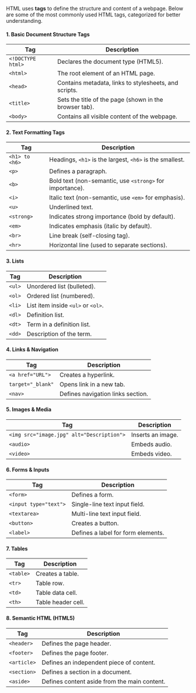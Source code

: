 HTML uses **tags** to define the structure and content of a webpage. Below are some of the most commonly used HTML tags, categorized for better understanding.

#### 1. **Basic Document Structure Tags**
| Tag | Description |
|------|------------|
| `<!DOCTYPE html>` | Declares the document type (HTML5). |
| `<html>` | The root element of an HTML page. |
| `<head>` | Contains metadata, links to stylesheets, and scripts. |
| `<title>` | Sets the title of the page (shown in the browser tab). |
| `<body>` | Contains all visible content of the webpage. |

#### 2. **Text Formatting Tags**
| Tag | Description |
|------|------------|
| `<h1> to <h6>` | Headings, `<h1>` is the largest, `<h6>` is the smallest. |
| `<p>` | Defines a paragraph. |
| `<b>` | Bold text (non-semantic, use `<strong>` for importance). |
| `<i>` | Italic text (non-semantic, use `<em>` for emphasis). |
| `<u>` | Underlined text. |
| `<strong>` | Indicates strong importance (bold by default). |
| `<em>` | Indicates emphasis (italic by default). |
| `<br>` | Line break (self-closing tag). |
| `<hr>` | Horizontal line (used to separate sections). |

#### 3. **Lists**
| Tag | Description |
|------|------------|
| `<ul>` | Unordered list (bulleted). |
| `<ol>` | Ordered list (numbered). |
| `<li>` | List item inside `<ul>` or `<ol>`. |
| `<dl>` | Definition list. |
| `<dt>` | Term in a definition list. |
| `<dd>` | Description of the term. |

#### 4. **Links & Navigation**
| Tag | Description |
|------|------------|
| `<a href="URL">` | Creates a hyperlink. |
| `target="_blank"` | Opens link in a new tab. |
| `<nav>` | Defines navigation links section. |

#### 5. **Images & Media**
| Tag | Description |
|------|------------|
| `<img src="image.jpg" alt="Description">` | Inserts an image. |
| `<audio>` | Embeds audio. |
| `<video>` | Embeds video. |

#### 6. **Forms & Inputs**
| Tag | Description |
|------|------------|
| `<form>` | Defines a form. |
| `<input type="text">` | Single-line text input field. |
| `<textarea>` | Multi-line text input field. |
| `<button>` | Creates a button. |
| `<label>` | Defines a label for form elements. |

#### 7. **Tables**
| Tag | Description |
|------|------------|
| `<table>` | Creates a table. |
| `<tr>` | Table row. |
| `<td>` | Table data cell. |
| `<th>` | Table header cell. |

#### 8. **Semantic HTML (HTML5)**
| Tag | Description |
|------|------------|
| `<header>` | Defines the page header. |
| `<footer>` | Defines the page footer. |
| `<article>` | Defines an independent piece of content. |
| `<section>` | Defines a section in a document. |
| `<aside>` | Defines content aside from the main content. |
